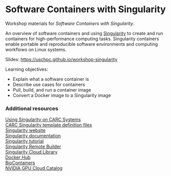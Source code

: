 # Software Containers with Singularity

Workshop materials for *Software Containers with Singularity*.

An overview of software containers and using [Singularity](https://singularity.hpcng.org/) to create and run containers for high-performance computing tasks. Singularity containers enable portable and reproducible software environments and computing workflows on Linux systems.

Slides: https://uschpc.github.io/workshop-singularity

Learning objectives:

- Explain what a software container is
- Describe use cases for containers
- Pull, build, and run a container image
- Convert a Docker image to a Singularity image

### Additional resources

[Using Singularity on CARC Systems](https://carc.usc.edu/user-information/user-guides/software-and-programming/singularity)  
[CARC Singularity template definition files](https://github.com/uschpc/singularities)  
[Singularity website](https://singularity.hpcng.org/)  
[Singularity documentation](https://singularity.hpcng.org/user-docs/master/)  
[Singularity tutorial](https://singularity-tutorial.github.io/)  
[Singularity Remote Builder](https://cloud.sylabs.io/builder)  
[Singularity Cloud Library](https://cloud.sylabs.io/library)  
[Docker Hub](https://hub.docker.com/)  
[BioContainers](https://biocontainers.pro)  
[NVIDIA GPU Cloud Catalog](https://ngc.nvidia.com/catalog)
